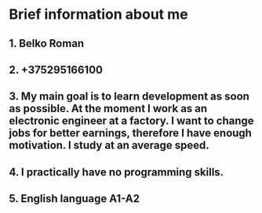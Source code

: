 # Brief information about me
## 1. Belko Roman
## 2. +375295166100
## 3. My main goal is to learn development as soon as possible. At the moment I work as an electronic engineer at a factory. I want to change jobs for better earnings, therefore I have enough motivation. I study at an average speed.
## 4. I practically have no programming skills.
## 5. English language A1-A2
